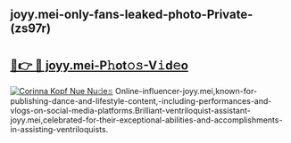 ## joyy.mei-only-fans​-leaked-photo​-Private-(zs97r)


# <h2><a href="https://mediaupload.pro?title=joyy.mei&ref=git">🔗👉 🔴 joyy.mei-P𝚑ot𝚘𝚜-V𝚒d𝚎o</a></h2>

[![Corinna Kopf Nue Nu𝚍e𝚜](https://i.imgur.com/0qMVB7G.gif)](https://mediaupload.pro?title=joyy.mei&ref=git)
Online-influencer-joyy.mei,known-for-publishing-dance-and-lifestyle-content,-including-performances-and-vlogs-on-social-media-platforms.Brilliant-ventriloquist-assistant-joyy.mei,celebrated-for-their-exceptional-abilities-and-accomplishments-in-assisting-ventriloquists.  